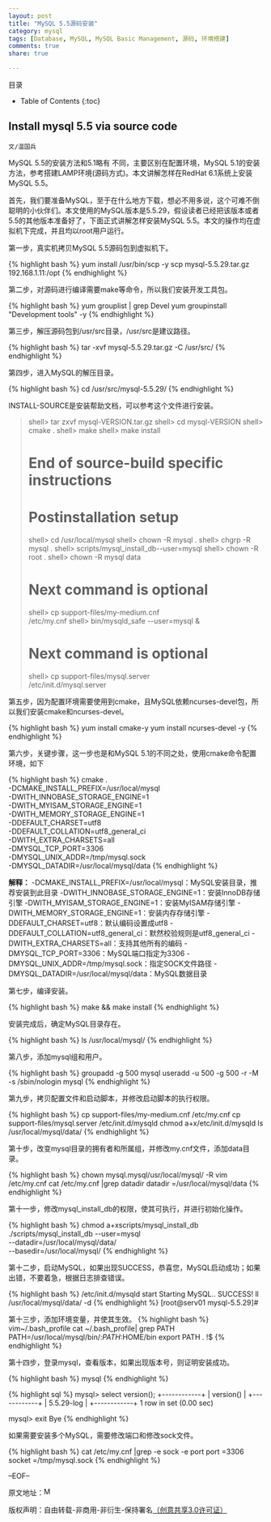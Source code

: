 ```yaml
---
layout: post
title: "MySQL 5.5源码安装"
category: mysql
tags: [Database, MySQL, MySQL Basic Management, 源码, 环境搭建]
comments: true
share: true

---
```



目录

* Table of Contents
{:toc}

## Install mysql 5.5 via source code ##

`文/温国兵`

MySQL 5.5的安装方法和5.1略有 不同，主要区别在配置环境，MySQL 5.1的安装方法，参考搭建LAMP环境(源码方式)。本文讲解怎样在RedHat 6.1系统上安装MySQL 5.5。

首先，我们要准备MySQL，至于在什么地方下载，想必不用多说，这个可难不倒聪明的小伙伴们。本文使用的MySQL版本是5.5.29，假设读者已经把该版本或者5.5的其他版本准备好了，下面正式讲解怎样安装MySQL 5.5。本文的操作均在虚拟机下完成，并且均以root用户运行。

第一步，真实机拷贝MySQL 5.5源码包到虚拟机下。

{% highlight bash %}
yum install /usr/bin/scp -y
scp mysql-5.5.29.tar.gz 192.168.1.11:/opt
{% endhighlight %}

第二步，对源码进行编译需要make等命令，所以我们安装开发工具包。

{% highlight bash %}
yum grouplist | grep Devel
yum groupinstall "Development tools" -y
{% endhighlight %}

第三步，解压源码包到/usr/src目录，/usr/src是建议路径。

{% highlight bash %}
tar -xvf mysql-5.5.29.tar.gz -C /usr/src/
{% endhighlight %}

第四步，进入MySQL的解压目录。

{% highlight bash %}
cd /usr/src/mysql-5.5.29/
{% endhighlight %}

INSTALL-SOURCE是安装帮助文档，可以参考这个文件进行安装。

> shell> tar zxvf mysql-VERSION.tar.gz
> shell> cd mysql-VERSION
> shell> cmake .
> shell> make
> shell> make install
> # End of source-build specific instructions
> # Postinstallation setup
> shell> cd /usr/local/mysql
> shell> chown -R mysql .
> shell> chgrp -R mysql .
> shell> scripts/mysql_install_db--user=mysql
> shell> chown -R root .
> shell> chown -R mysql data
> # Next command is optional
> shell> cp support-files/my-medium.cnf \
/etc/my.cnf
> shell> bin/mysqld_safe --user=mysql &
> # Next command is optional
> shell> cp support-files/mysql.server \
> /etc/init.d/mysql.server

第五步，因为配置环境需要使用到cmake，且MySQL依赖ncurses-devel包，所以我们安装cmake和ncurses-devel。

{% highlight bash %}
yum install cmake-y
yum install ncurses-devel -y
{% endhighlight %}

第六步，关键步骤，这一步也是和MySQL 5.1的不同之处，使用cmake命令配置环境，如下

{% highlight bash %}
cmake .  \
-DCMAKE_INSTALL_PREFIX=/usr/local/mysql \
-DWITH_INNOBASE_STORAGE_ENGINE=1  \
-DWITH_MYISAM_STORAGE_ENGINE=1 \
-DWITH_MEMORY_STORAGE_ENGINE=1 \
-DDEFAULT_CHARSET=utf8  \
-DDEFAULT_COLLATION=utf8_general_ci  \
-DWITH_EXTRA_CHARSETS=all \
-DMYSQL_TCP_PORT=3306  \
-DMYSQL_UNIX_ADDR=/tmp/mysql.sock  \
-DMYSQL_DATADIR=/usr/local/mysql/data
{% endhighlight %}

**解释：**
-DCMAKE_INSTALL_PREFIX=/usr/local/mysql：MySQL安装目录，推荐安装到此目录
-DWITH_INNOBASE_STORAGE_ENGINE=1：安装InnoDB存储引擎
-DWITH_MYISAM_STORAGE_ENGINE=1：安装MyISAM存储引擎
-DWITH_MEMORY_STORAGE_ENGINE=1：安装内存存储引擎
-DDEFAULT_CHARSET=utf8：默认编码设置成utf8
-DDEFAULT_COLLATION=utf8_general_ci：默然校验规则是utf8_general_ci
-DWITH_EXTRA_CHARSETS=all：支持其他所有的编码
-DMYSQL_TCP_PORT=3306：MySQL端口指定为3306
-DMYSQL_UNIX_ADDR=/tmp/mysql.sock：指定SOCK文件路径
-DMYSQL_DATADIR=/usr/local/mysql/data：MySQL数据目录

第七步，编译安装。

{% highlight bash %}
make && make install
{% endhighlight %}

安装完成后，确定MySQL目录存在。

{% highlight bash %}
ls /usr/local/mysql/
{% endhighlight %}

第八步，添加mysql组和用户。

{% highlight bash %}
groupadd -g 500 mysql
useradd -u 500 -g 500 -r -M -s /sbin/nologin mysql
{% endhighlight %}

第九步，拷贝配置文件和启动脚本，并修改启动脚本的执行权限。

{% highlight bash %}
cp support-files/my-medium.cnf /etc/my.cnf
cp support-files/mysql.server /etc/init.d/mysqld
chmod a+x/etc/init.d/mysqld
ls /usr/local/mysql/data/
{% endhighlight %}

第十步，改变mysql目录的拥有者和所属组，并修改my.cnf文件，添加data目录。

{% highlight bash %}
chown mysql.mysql/usr/local/mysql/ -R
vim /etc/my.cnf
cat /etc/my.cnf |grep datadir
datadir         =/usr/local/mysql/data
{% endhighlight %}

第十一步，修改mysql_install_db的权限，使其可执行，并进行初始化操作。

{% highlight bash %}
chmod a+xscripts/mysql_install_db
./scripts/mysql_install_db --user=mysql \
--datadir=/usr/local/mysql/data/ \
--basedir=/usr/local/mysql/
{% endhighlight %}

第十二步，启动MySQL，如果出现SUCCESS，恭喜您，MySQL启动成功；如果出错，不要着急，根据日志排查错误。

{% highlight bash %}
/etc/init.d/mysqld start
Starting MySQL.. SUCCESS!
ll /usr/local/mysql/data/ -d
{% endhighlight %}
[root@serv01 mysql-5.5.29]#

第十三步，添加环境变量，并使其生效。
{% highlight bash %}
vim~/.bash_profile
cat ~/.bash_profile| grep PATH
PATH=/usr/local/mysql/bin/:$PATH:$HOME/bin
export PATH
. !$
{% endhighlight %}

第十四步，登录mysql，查看版本，如果出现版本号，则证明安装成功。

{% highlight bash %}
mysql
{% endhighlight %}

{% highlight sql %}
mysql> select version();
+------------+
| version() |
+------------+
| 5.5.29-log |
+------------+
1 row in set (0.00 sec)

mysql> exit
Bye
{% endhighlight %}

如果需要安装多个MySQL，需要修改端口和修改sock文件。

{% highlight bash %}
cat /etc/my.cnf |grep -e sock -e port
port              =3306
socket           =/tmp/mysql.sock
{% endhighlight %}

–EOF–

原文地址：<a href="http://blog.csdn.net/justdb/article/details/12881957" target="_blank"><img src="http://i.imgur.com/BROigUO.jpg" title="MySQL 5.5源码安装" height="16px" width="16px" border="0" alt="MySQL 5.5源码安装" /></a>

版权声明：自由转载-非商用-非衍生-保持署名<a href="http://creativecommons.org/licenses/by-nc-nd/3.0/deed.zh" target="_blank">（创意共享3.0许可证）</a>

